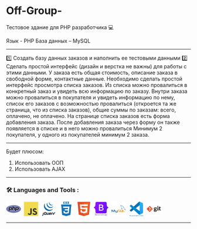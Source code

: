 # Off-Group-

Тестовое здание для PHP разработчика 💻

Язык - PHP
База данных – MySQL

---

1️⃣ Создать базу данных заказов и наполнить ее тестовыми данными
2️⃣ Сделать простой интерфейс (дизайн и верстка не важны) для работы с этими
данными.
У заказа есть общая стоимость, описание заказа в свободной форме, контактные данные.
Необходимо сделать простой интерфейс просмотра списка заказов.
Из списка можно провалиться в конкретный заказ и увидеть всю информацию по заказу.
Внутри заказа можно провалиться в покупателя и увидеть информацию по нему, список
его заказов с возможностью провалиться (откроется та же страница, что из списка
заказов), общие суммы по заказам: всего, оплачено, не оплачено.
На странице списка заказов есть форма добавления заказа. После добавления заказа
через форму он также появляется в списке и в него можно провалиться
Минимум 2 покупателя, у одного из покупателей минимум 2 заказа.

---

Будет плюсом:
1) Использовать ООП
2) Использовать AJAX
---

### :hammer_and_wrench: Languages and Tools :
<div>
<img src="https://github.com/devicons/devicon/blob/master/icons/php/php-original.svg" title="PHP" alt="PHP" width="40" height="40"/>&nbsp;
<img src="https://github.com/devicons/devicon/blob/master/icons/javascript/javascript-original.svg" title="JS" alt="JS" width="40" height="40"/>&nbsp;
<img src="https://github.com/devicons/devicon/blob/master/icons/jquery/jquery-original-wordmark.svg" title="JQ" alt="JQ" width="40" height="40"/>&nbsp;
<img src="https://github.com/devicons/devicon/blob/master/icons/css3/css3-plain-wordmark.svg" title="CSS3" alt="CSS" width="40" height="40"/>&nbsp;
<img src="https://github.com/devicons/devicon/blob/master/icons/html5/html5-original.svg" title="HTML5" alt="HTML" width="40" height="40"/>&nbsp;
<img src="https://github.com/devicons/devicon/blob/master/icons/bootstrap/bootstrap-original-wordmark.svg" title="Bootstrap" alt="Bootstrap" width="40" height="40"/>&nbsp;
<img src="https://github.com/devicons/devicon/blob/master/icons/mysql/mysql-original-wordmark.svg" title="MySQL" alt="MySQL" width="40" height="40"/>&nbsp;
<img src="https://github.com/devicons/devicon/blob/master/icons/vscode/vscode-original-wordmark.svg" title="VSCode" alt="VSCode" width="40" height="40"/>&nbsp;
<img src="https://github.com/devicons/devicon/blob/master/icons/git/git-original-wordmark.svg" title="Git" **alt="Git" width="40" height="40"/>
</div>

---
